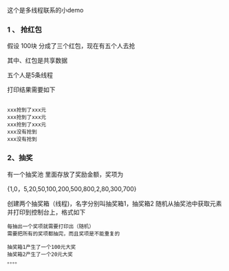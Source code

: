 这个是多线程联系的小demo

### 1 、 抢红包

假设 100块 分成了三个红包，现在有五个人去抢

其中、红包是共享数据

五个人是5条线程

打印结果需要如下

```text

xxx抢到了xxx元
xxx抢到了xxx元
xxx抢到了xxx元
xxx没有抢到
xxx没有抢到
```

### 2、抽奖

有一个抽奖池 里面存放了奖励金额，奖项为

{1,0，5,20,50,100,200,500,800,2,80,300,700}

创建两个抽奖箱（线程)，名字分别叫抽奖箱1，抽奖箱2 随机从抽奖池中获取元素并打印到控制台上，格式如下

```text
每抽出一个奖项就需要打印出（随机）
需要把所有的奖项都抽完，而且奖项是不能重复的

抽奖箱1产生了一个100元大奖
抽奖箱2产生了一个20元大奖
。。。。
```










